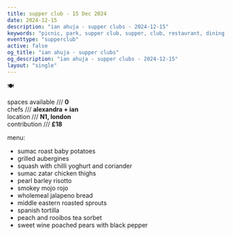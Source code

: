 ```yaml
---
title: supper club - 15 Dec 2024
date: 2024-12-15
description: "ian ahuja - supper clubs - 2024-12-15"
keywords: "picnic, park, supper club, supper, club, restaurant, dining, london, connection, ian ahuja, food, eat, friends"
eventtype: "supperclub"
active: false
og_title: "ian ahuja - supper clubs"
og_description: "ian ahuja - supper clubs - 2024-12-15"
layout: "single"
---
```

🍽️

spaces available /// **0**  
chefs /// **alexandra + ian**  
location /// **N1, london**  
contribution /// **£18**

menu:

- sumac roast baby potatoes
- grilled aubergines
- squash with chilli yoghurt and coriander
- sumac zatar chicken thighs
- pearl barley risotto
- smokey mojo rojo
- wholemeal jalapeno bread
- middle eastern roasted sprouts
- spanish tortilla
- peach and rooibos tea sorbet
- sweet wine poached pears with black pepper
